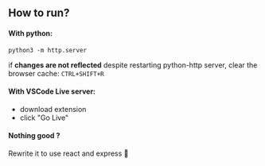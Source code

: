 ## How to run?

#### With python:
```shell
python3 -m http.server
```
if __changes are not reflected__ despite restarting python-http server,
clear the browser cache: `CTRL+SHIFT+R`


#### With VSCode Live server:
 - download extension
 - click "Go Live"

#### Nothing good ?
 Rewrite it to use react and express 🫶

